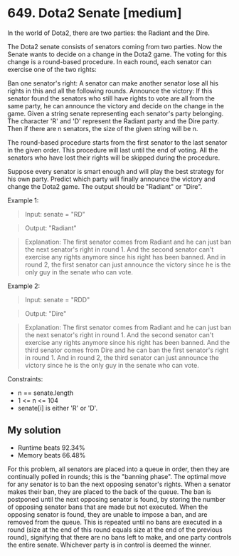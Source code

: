 # 649. Dota2 Senate [medium]
In the world of Dota2, there are two parties: the Radiant and the Dire.

The Dota2 senate consists of senators coming from two parties. Now the Senate wants to decide on a change in the Dota2 game. The voting for this change is a round-based procedure. In each round, each senator can exercise one of the two rights:

Ban one senator's right: A senator can make another senator lose all his rights in this and all the following rounds.
Announce the victory: If this senator found the senators who still have rights to vote are all from the same party, he can announce the victory and decide on the change in the game.
Given a string senate representing each senator's party belonging. The character 'R' and 'D' represent the Radiant party and the Dire party. Then if there are n senators, the size of the given string will be n.

The round-based procedure starts from the first senator to the last senator in the given order. This procedure will last until the end of voting. All the senators who have lost their rights will be skipped during the procedure.

Suppose every senator is smart enough and will play the best strategy for his own party. Predict which party will finally announce the victory and change the Dota2 game. The output should be "Radiant" or "Dire".

Example 1:
> Input: senate = "RD"

> Output: "Radiant"

> Explanation: The first senator comes from Radiant and he can just ban the next senator's right in round 1. 
And the second senator can't exercise any rights anymore since his right has been banned. 
And in round 2, the first senator can just announce the victory since he is the only guy in the senate who can vote.

Example 2:
> Input: senate = "RDD"

> Output: "Dire"

> Explanation: The first senator comes from Radiant and he can just ban the next senator's right in round 1. 
And the second senator can't exercise any rights anymore since his right has been banned. 
And the third senator comes from Dire and he can ban the first senator's right in round 1. 
And in round 2, the third senator can just announce the victory since he is the only guy in the senate who can vote.

Constraints:
* n == senate.length
* 1 <= n <= 104
* senate[i] is either 'R' or 'D'.

## My solution
* Runtime beats 92.34%
* Memory beats 66.48%

For this problem, all senators are placed into a queue in order, then they are continually polled in rounds; this is the "banning phase". The optimal move for any senator is to ban the next opposing senator's rights. When a senator makes their ban, they are placed to the back of the queue. The ban is postponed until the next opposing senator is found, by storing the number of opposing senator bans that are made but not executed. When the opposing senator is found, they are unable to impose a ban, and are removed from the queue. This is repeated until no bans are executed in a round (size at the end of this round equals size at the end of the previous round), signifying that there are no bans left to make, and one party controls the entire senate. Whichever party is in control is deemed the winner.
